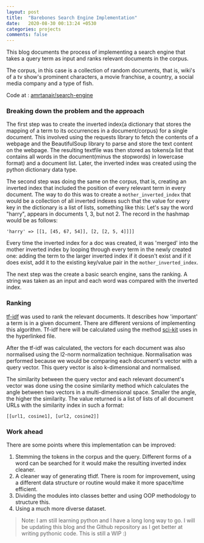 ```yaml
---
layout: post
title:  "Barebones Search Engine Implementation"
date:   2020-08-30 00:13:24 +0530
categories: projects
comments: false
---
```


This blog documents the process of implementing a search engine that takes a query term as input and ranks relevant documents in the corpus. 

<!--more-->

The corpus, in this case is a collection of random documents, that is, wiki's of a tv show's prominent characters, a movie franchise, a country, a social media company and a type of fish. 

Code at : [amrtanair/search-engine](https://github.com/amrtanair/search-engine)

### Breaking down the problem and the approach

The first step was to create the inverted index(a dictionary that stores the mapping of a term to its occurrences in a document/corpus) for a single document. This involved using the requests library to fetch the contents of a webpage and the BeautifulSoup library to parse and store the text content on the webpage. The resulting textfile was then stored as tokens(a list that contains all words in the document(minus the stopwords) in lowercase format) and a document list. Later, the inverted index was created using the python dictionary data type. 

The second step was doing the same on the corpus, that is, creating an inverted index that included the position of every relevant term in every document. The way to do this was to create a ```mother_inverted_index``` that would be a collection of all inverted indexes such that the value for every key in the dictionary is a list of lists, something like this: 
Let's say the word "harry", appears in documents 1, 3, but not 2. The record in the hashmap would be as follows: 
```
'harry' => [[1, [45, 67, 54]], [2, [2, 5, 4]]]]
```
Every time the inverted index for a doc was created, it was 'merged' into the mother inverted index by looping through every term in the newly created one: adding the term to the larger inverted index if it doesn't exist and if it does exist, add it to the existing key/value pair in the ```mother_inverted_index```.

The next step was the create a basic search engine, sans the ranking. A string was taken as an input and each word was compared with the inverted index. 

### Ranking

[tf-idf](https://en.wikipedia.org/wiki/Tf%E2%80%93idf) was used to rank the relevant documents. It describes how 'important' a term is in a given document. There are different versions of implementing this algorithm. Tf-idf here will be calculated using the method [sci-kit](https://github.com/scikit-learn/scikit-learn/blob/0fb307bf3/sklearn/feature_extraction/text.py#L1322) uses in the hyperlinked file.

After the tf-idf was calculated, the vectors for each document was also normalised using the l2-norm normalization technique. Normalisation was performed because we would be comparing each document's vector with a query vector. This query vector is also k-dimensional and normalised. 

The similarity between the query vector and each relevant document's vector was done using the cosine similarity method which calculates the angle between two vectors in a multi-dimensional space. Smaller the angle, the higher the similarity. 
The value returned is a list of lists of all document URLs with the similarity index in such a format:
```
[[url1, cosine1], [url2, cosine2]]
```
### Work ahead

There are some points where this implementation can be improved:

1.  Stemming the tokens in the corpus and the query. Different forms of a word can be searched for it would make the resulting inverted index cleaner. 
2.  A cleaner way of generating tfidf. There is room for improvement, using a different data structure or routine would make it more space/time efficient. 
3.  Dividing the modules into classes better and using OOP methodology to structure this.
4.  Using a much more diverse dataset.

> Note: I am still learning python and I have a long long way to go. I will be updating this blog and the Github repository as I get better at writing pythonic code. This is still a WIP :)